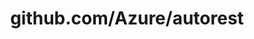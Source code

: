 ---
layout: post
title: github.com/Azure/autorest
categories: link
tags: [انگلیسی, برنامه‌نویسی]
---